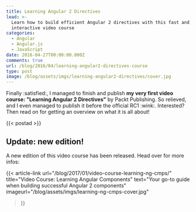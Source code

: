 ```yaml
---
title: Learning Angular 2 Directives
lead: >-
  Learn how to build efficient Angular 2 directives with this fast and
  interactive video course
categories:
  - Angular
  - Angular.js
  - JavaScript
date: 2016-04-27T00:00:00.000Z
comments: true
url: /blog/2016/04/learning-angular2-directives-course
type: post
image: /blog/assets/imgs/learning-angular2-directives/cover.jpg
---
```


<div class="article-intro">
    Finally :satisfied:, I managed to finish and publish <strong>my very first video course: "Learning Angular 2 Directives"</strong> by Packt Publishing. So relieved, and I even managed to publish it before the official RC1 :wink:. Interested? Then read on for getting an overview on what it is all about!
</div>

{{< postad >}}


## Update: new edition!

A new edition of this video course has been released. Head over for more infos:

{{< article-link
	url="/blog/2017/01/video-course-learning-ng-cmps/"
    title="Video Course: Learning Angular Components"
	text="Your go-to guide when building successful Angular 2 components"
    imageurl="/blog/assets/imgs/learning-ng-cmps-cover.jpg"
>}}

